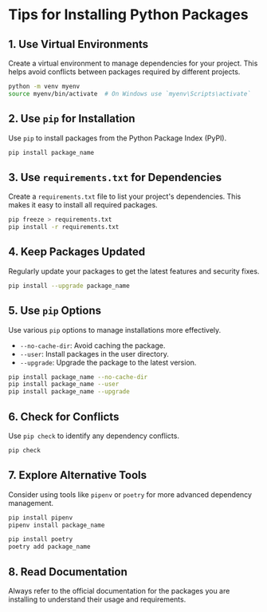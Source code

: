 # Tips for Installing Python Packages

## 1. Use Virtual Environments

Create a virtual environment to manage dependencies for your project. This helps avoid conflicts between packages required by different projects.

```bash
python -m venv myenv
source myenv/bin/activate  # On Windows use `myenv\Scripts\activate`
```

## 2. Use `pip` for Installation

Use `pip` to install packages from the Python Package Index (PyPI).

```bash
pip install package_name
```

## 3. Use `requirements.txt` for Dependencies

Create a `requirements.txt` file to list your project's dependencies. This makes it easy to install all required packages.

```bash
pip freeze > requirements.txt
pip install -r requirements.txt
```

## 4. Keep Packages Updated
Regularly update your packages to get the latest features and security fixes.

```bash
pip install --upgrade package_name
```

## 5. Use `pip` Options
Use various `pip` options to manage installations more effectively.

- `--no-cache-dir`: Avoid caching the package.
- `--user`: Install packages in the user directory.
- `--upgrade`: Upgrade the package to the latest version.

```bash
pip install package_name --no-cache-dir
pip install package_name --user
pip install package_name --upgrade
```

## 6. Check for Conflicts
Use `pip check` to identify any dependency conflicts.

```bash
pip check
```

## 7. Explore Alternative Tools
Consider using tools like `pipenv` or `poetry` for more advanced dependency management.

```bash
pip install pipenv
pipenv install package_name

pip install poetry
poetry add package_name
```

## 8. Read Documentation
Always refer to the official documentation for the packages you are installing to understand their usage and requirements.
